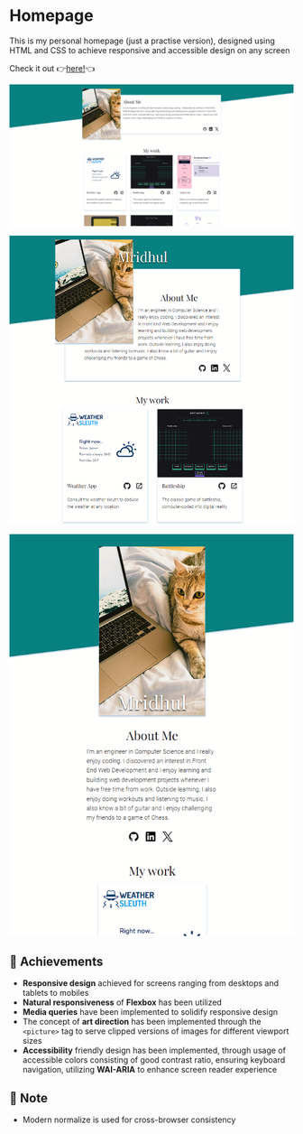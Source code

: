 # Homepage

This is my personal homepage (just a practise version), designed using HTML and CSS to achieve responsive and accessible design on any screen

Check it out :point_right:[here!](https://mell62.github.io/homepage/):point_left:

![desktop-screenshot](./images/screenshot-desktop.png)

![tablet-screenshot](./images/screenshot-tablet.png)

![mobile-screenshot](./images/screenshot-mobile.png)

## :tada: Achievements

- **Responsive design** achieved for screens ranging from desktops and tablets to mobiles
- **Natural responsiveness** of **Flexbox** has been utilized
- **Media queries** have been implemented to solidify responsive design
- The concept of **art direction** has been implemented through the `<picture>` tag to serve clipped versions of images for different viewport sizes
- **Accessibility** friendly design has been implemented, through usage of accessible colors consisting of good contrast ratio, ensuring keyboard navigation, utilizing **WAI-ARIA** to enhance screen reader experience

## :page_with_curl: Note

- Modern normalize is used for cross-browser consistency
